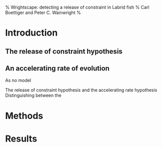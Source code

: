 % Wrightscape: detecting a release of constraint in Labrid fish
% Carl Boettiger and Peter C. Wainwright
% 

Introduction
============

The release of constraint hypothesis
------------------------------------

An accelerating rate of evolution
---------------------------------

As no model

The release of constraint hypothesis and the accelerating rate
hypothesis Distinguishing between the

Methods
=======

Results
=======
